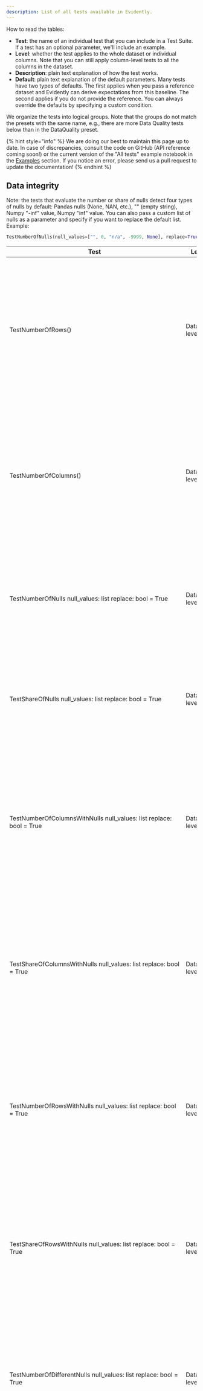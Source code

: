 ```yaml
---
description: List of all tests available in Evidently.
---
```


How to read the tables:

* **Test**: the name of an individual test that you can include in a Test Suite. If a test has an optional parameter, we'll include an example. 
* **Level**: whether the test applies to the whole dataset or individual columns. Note that you can still apply column-level tests to all the columns in the dataset.
* **Description**: plain text explanation of how the test works.
* **Default**: plain text explanation of the default parameters. Many tests have two types of defaults. The first applies when you pass a reference dataset and Evidently can derive expectations from this baseline. The second applies if you do not provide the reference. You can always override the defaults by specifying a custom condition.   

We organize the tests into logical groups. Note that the groups do not match the presets with the same name, e.g., there are more Data Quality tests below than in the DataQuality preset.

{% hint style="info" %} We are doing our best to maintain this page up to date. In case of discrepancies, consult the code on GitHub (API reference coming soon!) or the current version of the "All tests" example notebook in the [Examples](https://docs.evidentlyai.com/examples) section. If you notice an error, please send us a pull request to update the documentation! {% endhint %}

## Data integrity

Note: the tests that evaluate the number or share of nulls detect four types of nulls by default: Pandas nulls (None, NAN, etc.), "" (empty string), Numpy "-inf" value, Numpy "inf" value. You can also pass a custom list of nulls as a parameter and specify if you want to replace the default list. Example:

```python
TestNumberOfNulls(null_values=["", 0, "n/a", -9999, None], replace=True)
```
| Test  | Level | Description | Default |
|---|---|---|---|
| TestNumberOfRows() | Dataset-level | Tests if the number of rows is within the expected range.  | Expects +/-10% or >30.  **With reference**: the test fails if the number of rows differs by over 10% from the reference.  **No reference**: the test fails if the number of rows is <= 30. |
| TestNumberOfColumns() | Dataset-level | Tests if the number of columns is within the expected range. | Expects the same or non-zero.  **With reference**: the test fails if the number of columns differs from the reference.  **No reference**: the test fails if the number of columns is 0. |
| TestNumberOfNulls  null_values: list  replace: bool = True | Dataset-level  | Tests if the number of nulls and missing values in the whole dataset is within the expected range. | Expects <.   **With reference**: the test fails if the number of nulls is higher than in the reference.  **No reference**: N/A |
| TestShareOfNulls  null_values: list  replace: bool = True | Dataset-level  | Tests if the share of nulls and missing values in the dataset is within the expected range. | Expects <=   **With reference**: the test fails if the share of nulls is higher than in the reference.  **No reference**: N/A |
| TestNumberOfColumnsWithNulls  null_values: list  replace: bool = True | Dataset-level | Tests if the number of columns in the dataset that contain nulls and missing values is within the expected range. | Expects up to +10%.  **With reference**: the test fails if the number of columns with nulls and missing values is at least 10% higher than in reference.  **No reference**: N/A |
| TestShareOfColumnsWithNulls  null_values: list  replace: bool = True | Dataset-level | Tests if the share of columns in the dataset that contain nulls and missing values is within the expected range. | Expects up to +10%.  **With reference**: the test fails if the share of columns with nulls and missing values is at least 10% higher than in reference.  **No reference**: N/A |
| TestNumberOfRowsWithNulls  null_values: list  replace: bool = True | Dataset-level | Tests if the number of rows in the dataset that contain nulls and missing values is within the expected range. | Expects up to +10%.  **With reference**: the test fails if the number of rows with nulls and missing values is at least 10% higher than in reference.  **No reference**: N/A |
| TestShareOfRowsWithNulls  null_values: list  replace: bool = True | Dataset-level | Tests if the share of rows in the dataset that contain nulls and missing values is within the expected range. | Expects up to +10%.  **With reference**: the test fails if the share of rows with nulls and missing values is at least 10% higher than in reference.  **No reference**: N/A |
| TestNumberOfDifferentNulls  null_values: list  replace: bool = True | Dataset-level | Tests if the number of differently encoded Nulls in the dataset is within the expected range. Detects 4 types of nulls by default and/or nulls from a user list.    | Expects <=.  **With reference**: the test fails if the current dataset has more types of nulls.  **No reference**: N/A. |
| TestNumberOfConstantColumns() | Dataset-level | Tests if the number of columns with all constant values is within the expected range.  | Expects =< or none.  **With reference**: the test fails if the number of constant columns is higher than in the reference. **No reference**: the test fails if there is at least one constant column. |
| TestNumberOfEmptyRows() | Dataset-level | Tests if the number of empty rows is within the expected range.  | Expects +/- 10% or none.  **With reference**: the test fails if the share of empty rows is over 10% higher or lower than in the reference. **No reference**: the test fails if there is at least one empty row. |
| TestNumberOfEmptyColumns() | Dataset-level | Tests if the number of empty columns is within the expected range.  | Expects =< or none.  **With reference**: the test fails if the number of empty columns is higher than in the reference. **No reference**: the test fails if there is at least one empty column. |
| TestNumberOfDuplicatedRows()        | Dataset-level | Tests if the number of duplicate rows is within the expected range.  | Expects +/- 10% or none.  **With reference**: the test fails if the share of duplicate rows is over 10% higher or lower than in the reference. **No reference**: the test fails if there is at least one duplicate row. |
| TestNumberOfDuplicatedColumns() | Dataset-level | Tests if the number of duplicate columns is within the expected range. | Expects =< or none.  **With reference**: the test fails if the number of duplicate columns is higher than in the reference. **No reference**: the test fails if there is at least one duplicate column. |
| TestColumnsType  columns_type: dict | Dataset-level | Tests the types of all columns against the reference.  | Expects types to match.  **With reference**: the test fails if at least one column type does not match.  **No reference**: N/A |
| TestColumnNumberOfNulls(column_name='name')  null_values: list  replace: bool = True | Column-level | Tests the number of nulls and missing values in a given column against the reference. | Expects <=.  **With reference**: the test fails if the number of nulls and missing values in a given column is higher than in the reference. **No reference**: N/A |
| TestColumnShareOfNulls(column_name='name')  null_values: list  replace: bool = True | Column-level | Tests the share of nulls and missing values in a given column against the reference. | Expects up to +10%.  **With reference**: the test fails if the share of nulls and missing values in a column is at least 10% higher than in reference.  **No reference**: N/A |
| TestColumnNumberOfDifferentNulls(column_name='name')  null_values: list  replace: bool = True | Column-level | Tests if the number of differently encoded Nulls in the column is within the expected range. Detects 4 types of nulls by default and/or nulls from a user list.    | Expects <=.  **With reference**: the test fails if the current column has more types of nulls.  **No reference**: N/A. |
| TestColumnAllConstantValues(column_name='name') | Column-level | Tests if all the values in a given column are constant.  | Expects non-constant.  The test fails if all values in a given column are constant. |
| TestColumnAllUniqueValues(column_name='name') | Column-level | Tests if all the values in a given column are unique.  | Expects all unique (e.g., IDs).  The test fails if at least one value in a given column is not unique. |
| TestColumnValueRegExp(column_name='name, reg_exp='^[0..9]') | Column-level | Tests if the values in the column match a defined regular expression. You need to specify the regular expression to run this test. | Expects +/-10% or all to match.  **With reference**: the test fails if the share of values that match a regular expression is over 10% higher or lower than in the reference. **No reference**: the test fails if at least one of the values does not match a regular expression. |
